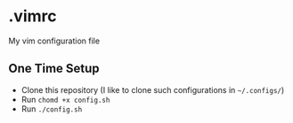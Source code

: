 # .vimrc

My vim configuration file

## One Time Setup
- Clone this repository (I like to clone such configurations in `~/.configs/`)
- Run `chomd +x config.sh`
- Run `./config.sh`

